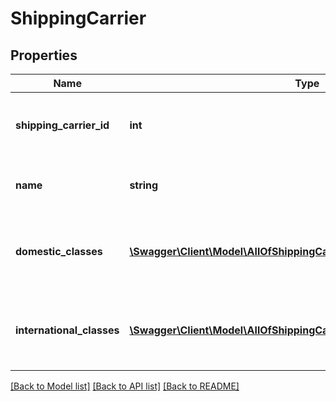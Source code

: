 # ShippingCarrier

## Properties
Name | Type | Description | Notes
------------ | ------------- | ------------- | -------------
**shipping_carrier_id** | **int** | The numeric ID of this shipping carrier. | [optional] 
**name** | **string** | The name of this shipping carrier. | [optional] 
**domestic_classes** | [**\Swagger\Client\Model\AllOfShippingCarrierDomesticClassesItems[]**](.md) | Set of domestic mail classes of this shipping carrier. | [optional] 
**international_classes** | [**\Swagger\Client\Model\AllOfShippingCarrierInternationalClassesItems[]**](.md) | Set of international mail classes of this shipping carrier. | [optional] 

[[Back to Model list]](../../README.md#documentation-for-models) [[Back to API list]](../../README.md#documentation-for-api-endpoints) [[Back to README]](../../README.md)

